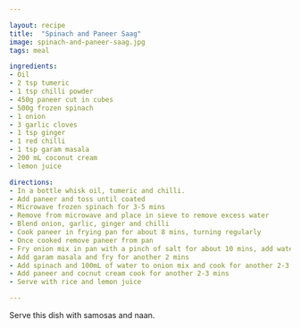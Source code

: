 ```yaml
---

layout: recipe
title:  "Spinach and Paneer Saag"
image: spinach-and-paneer-saag.jpg
tags: meal

ingredients:
- Oil
- 2 tsp tumeric
- 1 tsp chilli powder
- 450g paneer cut in cubes
- 500g frozen spinach
- 1 onion
- 3 garlic cloves
- 1 tsp ginger
- 1 red chilli
- 1 tsp garam masala
- 200 mL coconut cream
- lemon juice

directions:
- In a bottle whisk oil, tumeric and chilli. 
- Add paneer and toss until coated
- Microwave frozen spinach for 3-5 mins
- Remove from microwave and place in sieve to remove excess water
- Blend onion, garlic, ginger and chilli
- Cook paneer in frying pan for about 8 mins, turning regularly
- Once cooked remove paneer from pan
- Fry onion mix in pan with a pinch of salt for about 10 mins, add water if mix becomes dry
- Add garam masala and fry for another 2 mins
- Add spinach and 100mL of water to onion mix and cook for another 2-3 mins
- Add paneer and cocnut cream cook for another 2-3 mins
- Serve with rice and lemon juice

---
```


Serve this dish with samosas and naan. 
